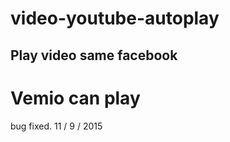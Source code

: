 # video-youtube-autoplay
Play video same facebook
-
Vemio can play
=========================================
bug fixed.
11 / 9 / 2015
